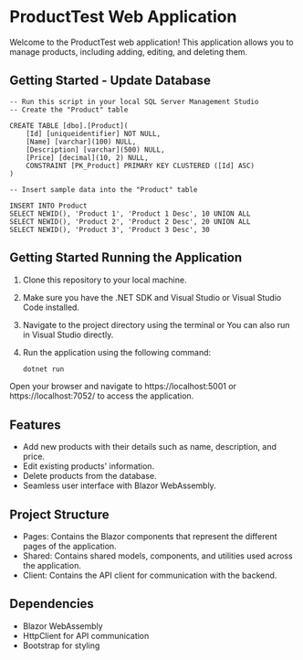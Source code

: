 
# ProductTest Web Application

Welcome to the ProductTest web application! This application allows you to manage products, including adding, editing, and deleting them.

## Getting Started - Update Database

```
-- Run this script in your local SQL Server Management Studio
-- Create the "Product" table

CREATE TABLE [dbo].[Product](
    [Id] [uniqueidentifier] NOT NULL,
    [Name] [varchar](100) NULL,
    [Description] [varchar](500) NULL,
    [Price] [decimal](10, 2) NULL,
    CONSTRAINT [PK_Product] PRIMARY KEY CLUSTERED ([Id] ASC)
)

-- Insert sample data into the "Product" table

INSERT INTO Product
SELECT NEWID(), 'Product 1', 'Product 1 Desc', 10 UNION ALL
SELECT NEWID(), 'Product 2', 'Product 2 Desc', 20 UNION ALL
SELECT NEWID(), 'Product 3', 'Product 3 Desc', 30

```
## Getting Started Running the Application

1. Clone this repository to your local machine.
2. Make sure you have the .NET SDK and Visual Studio or Visual Studio Code installed.
3. Navigate to the project directory using the terminal or You can also run in Visual Studio directly.
4. Run the application using the following command:

   ```bash
   dotnet run
   
Open your browser and navigate to https://localhost:5001 or https://localhost:7052/ to access the application.

## Features
- Add new products with their details such as name, description, and price.
- Edit existing products' information.
- Delete products from the database.
- Seamless user interface with Blazor WebAssembly.

## Project Structure
- Pages: Contains the Blazor components that represent the different pages of the application.
- Shared: Contains shared models, components, and utilities used across the application.
- Client: Contains the API client for communication with the backend.

## Dependencies
- Blazor WebAssembly
- HttpClient for API communication
- Bootstrap for styling

